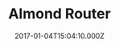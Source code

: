 ---
title: Almond Router
image: /images/carousel/almond3-manilatech-online-store-banner1.jpg
date: 2017-01-04T15:04:10.000Z
---